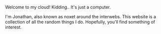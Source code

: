 
Welcome to my cloud! 
Kidding.. It's just a computer.


I'm Jonathan, also known as noxet around the interwebs. This website is a collection
of all the random things I do. Hopefully, you'll find something of interest.
